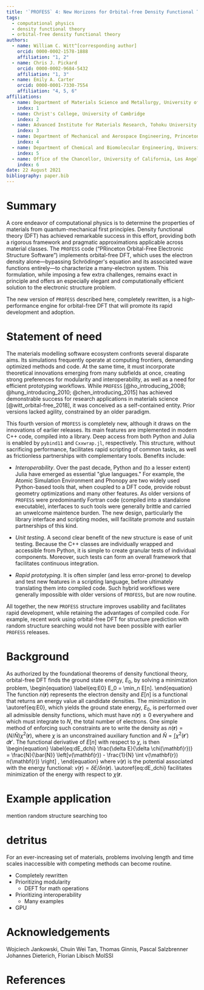 ```yaml
---
title: '`PROFESS` 4: New Horizons for Orbital-free Density Functional Theory'
tags:
  - computational physics
  - density functional theory
  - orbital-free density functional theory
authors:
  - name: William C. Witt^[corresponding author]
    orcid: 0000-0002-1578-1888
    affiliation: "1, 2"
  - name: Chris J. Pickard
    orcid: 0000-0002-9684-5432
    affiliation: "1, 3"
  - name: Emily A. Carter
    orcid: 0000-0001-7330-7554
    affiliation: "4, 5, 6"
affiliations:
  - name: Department of Materials Science and Metallurgy, University of Cambridge
    index: 1
  - name: Christ's College, University of Cambridge
    index: 2
  - name: Advanced Institute for Materials Research, Tohoku University
    index: 3
  - name: Department of Mechanical and Aerospace Engineering, Princeton University
    index: 4
  - name: Department of Chemical and Biomolecular Engineering, University of California, Los Angeles
    index: 5
  - name: Office of the Chancellor, University of California, Los Angeles
    index: 6
date: 22 August 2021
bibliography: paper.bib
---
```


# Summary

A core endeavor of computational physics is to determine the properties of materials from quantum-mechanical first principles. Density functional theory (DFT) has achieved remarkable success in this effort, providing both a rigorous framework and pragmatic approximations applicable across material classes. The `PROFESS` code (“PRinceton Orbital-Free Electronic Structure Software”) implements orbital-free DFT, which uses the electron density alone—bypassing Schrödinger's equation and its associated wave functions entirely—to characterize a many-electron system. This formulation, while imposing a few extra challenges, remains exact in principle and offers an especially elegant and computationally efficient solution to the electronic structure problem.

The new version of `PROFESS` described here, completely rewritten, is a high-performance engine for orbital-free DFT that will promote its rapid development and adoption.

# Statement of need

The materials modelling software ecosystem confronts several disparate aims. Its simulations frequently operate at computing frontiers, demanding optimized methods and code. At the same time, it must incorporate theoretical innovations emerging from many subfields at once, creating strong preferences for modularity and interoperability, as well as a need for efficient prototyping workflows. While `PROFESS` [@ho_introducing_2008; @hung_introducing_2010;  @chen_introducing_2015] has achieved demonstrable success for research applications in materials science [@witt_orbital-free_2018], it was conceived as a self-contained entity. Prior versions lacked agility, constrained by an older paradigm.

This fourth version of `PROFESS` is completely new, although it draws on the innovations of earlier releases. Its main features are implemented in modern C++ code, compiled into a library. Deep access from both Python and Julia is enabled by `pybind11` and `Cxxwrap.jl`, respectively. This structure, without sacrificing performance, facilitates rapid scripting of common tasks, as well as frictionless partnerships with complementary tools. Benefits include:

* _Interoperability_. Over the past decade, Python and (to a lesser extent) Julia have emerged as essential "glue languages." For example, the Atomic Simulation Environment and Phonopy are two widely used Python-based tools that, when coupled to a DFT code, provide robust geometry optimizations and many other features. As older versions of `PROFESS` were predominantly Fortran code (compiled into a standalone executable), interfaces to such tools were generally brittle and carried an unwelcome maintence burden. The new design, particularly the library interface and scripting modes, will facilitate promote and sustain partnerships of this kind.

* _Unit testing_. A second clear benefit of the new structure is ease of unit testing. Because the C++ classes are individually wrapped and accessible from Python, it is simple to create granular tests of individual components. Moreover, such tests can form an overall framework that facilitates continuous integration.

* _Rapid prototyping_. It is often simpler (and less error-prone) to develop and test new features in a scripting language, before ultimately translating them into compiled code. Such hybrid workflows were generally impossible with older versions of `PROFESS`, but are now routine.

All together, the new `PROFESS` structure improves usability and facilitates rapid development, while retaining the advantages of compiled code. For example, recent work using orbital-free DFT for structure prediction with random structure searching would not have been possible with earlier `PROFESS` releases.

# Background

As authorized by the foundational theorems of density functional theory, orbital-free DFT finds the ground state energy, $E_0$, by solving a minimization problem,
\begin{equation} \label{eq:E0}
E_0 = \min_n E[n].
\end{equation}
The function $n(\mathbf{r})$ represents the electron density and $E[n]$ is a functional that returns an energy value all candidate densities. The minimization in \autoref{eq:E0}, which yields the ground state energy, $E_0$, is performed over all admissible density functions, which must have $n(\mathbf{r}) \ge 0$ everywhere and which must integrate to $N$, the total number of electrons.
One simple method of enforcing such constraints are to write the density as $n(\mathbf{r}) = (N/\bar{N}) \chi^2(\mathbf{r})$, where $\chi$ is an unconstrained auxiliary function and $\bar{N}=\int \chi^2(\mathbf{r}') \, d\mathbf{r}'$. The functional derivative of $E[n]$ with respect to $\chi$, is then
\begin{equation} \label{eq:dE_dchi}
\frac{\delta E}{\delta \chi(\mathbf{r})} = \frac{N}{\bar{N}} \left[v(\mathbf{r}) - \frac{1}{N} \int v(\mathbf{r}) n(\mathbf{r}) \right] ,
\end{equation}
where $v(\mathbf{r})$ is the potential associated with the energy functional: $v(\mathbf{r}) = \delta E / \delta n(\mathbf{r})$. \autoref{eq:dE_dchi} facilitates minimization of the energy with respect to $\chi(\mathbf{r}$.

# Example application

mention random structure searching too


# detritus

For an ever-increasing set of materials, problems involving length and time scales inaccessible with competing methods can become routine. 

* Completely rewritten
* Prioritizing modularity
    *  DEFT for math operations
* Prioritizing interoperability
    *  Many examples
* GPU


# Acknowledgements

Wojciech Jankowski, Chuin Wei Tan, Thomas Ginnis, Pascal Salzbrenner
Johannes Dieterich, Florian Libisch
MolSSI

# References
